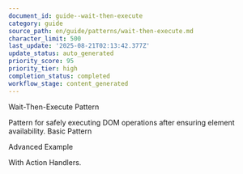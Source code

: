 ```yaml
---
document_id: guide--wait-then-execute
category: guide
source_path: en/guide/patterns/wait-then-execute.md
character_limit: 500
last_update: '2025-08-21T02:13:42.377Z'
update_status: auto_generated
priority_score: 95
priority_tier: high
completion_status: completed
workflow_stage: content_generated
---
```

Wait-Then-Execute Pattern

Pattern for safely executing DOM operations after ensuring element availability. Basic Pattern

Advanced Example

With Action Handlers.

